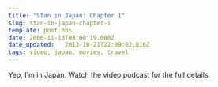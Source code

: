 ```yaml
---
title: "Stan in Japan: Chapter I"
slug: stan-in-japan-chapter-i
template: post.hbs
date: 2006-11-13T08:00:19.000Z
date_updated:   2013-10-21T22:09:02.816Z
tags: video, japan, movies, travel
---
```


Yep, I'm in Japan. Watch the video podcast for the full details.<!--more-->

<object width="425" height="350"> <param name="movie" value="http://www.youtube.com/v/x8kCXKYXsNk"> </param> <embed src="http://www.youtube.com/v/x8kCXKYXsNk" type="application/x-shockwave-flash" width="425" height="350"> </embed> </object>
